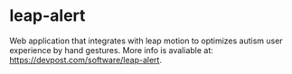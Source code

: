 # leap-alert
Web application that integrates with leap motion to optimizes autism user experience by hand gestures.
More info is avaliable at: https://devpost.com/software/leap-alert.
